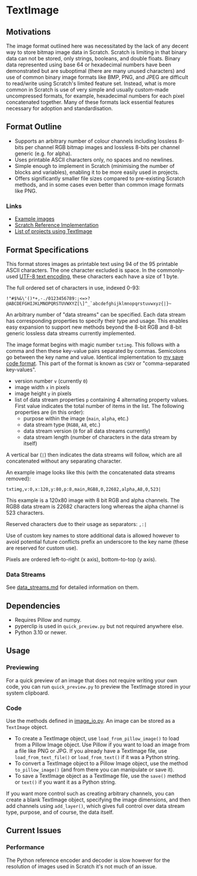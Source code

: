 # TextImage

## Motivations
The image format outlined here was necessitated by the lack of any decent way to store bitmap image data in Scratch. Scratch is limiting in that binary data can not be stored, only strings, booleans, and double floats. Binary data represented using base 64 or hexadecimal numbers have been demonstrated but are suboptimal (there are many unused characters) and use of common binary image formats like BMP, PNG, and JPEG are difficult to read/write using Scratch's limited feature set. Instead, what is more common in Scratch is use of very simple and usually custom-made uncompressed formats, for example, hexadecimal numbers for each pixel concatenated together. Many of these formats lack essential features necessary for adoption and standardisation. 


## Format Outline
- Supports an arbitrary number of colour channels including lossless 8-bits per channel RGB bitmap images and lossless 8-bits per channel generic (e.g. for alpha).
- Uses printable ASCII characters only, no spaces and no newlines.
- Simple enough to implement in Scratch (minimising the number of blocks and variables), enabling it to be more easily used in projects.
- Offers significantly smaller file sizes compared to pre-existing Scratch methods, and in some cases even better than common image formats like PNG.

### Links
- [Example images](images/converted)
- [Scratch Reference Implementation](https://scratch.mit.edu/projects/945312296/)
- [List of projects using TextImage](documentation/adoption.md)


## Format Specifications
This format stores images as printable text using 94 of the 95 printable ASCII characters. The one character excluded is space. In the commonly-used [UTF-8 text encoding](https://en.wikipedia.org/wiki/UTF-8), these characters each have a size of 1 byte.

The full ordered set of characters in use, indexed 0-93:

```!"#$%&\'()*+,-./0123456789:;<=>?@ABCDEFGHIJKLMNOPQRSTUVWXYZ[\]^_`abcdefghijklmnopqrstuvwxyz{|}~```

An arbitrary number of "data streams" can be specified. Each data stream has corresponding properties to specify their type and usage. This enables easy expansion to support new methods beyond the 8-bit RGB and 8-bit generic lossless data streams currently implemented.

The image format begins with magic number `txtimg`. This follows with a comma and then these key-value pairs separated by commas. Semicolons go between the key name and value. Identical implementation to [my save code format](https://awesome-llama.github.io/articles/my-save-code-format). This part of the format is known as `CSKV` or "comma-separated key-values".

- version number `v` (currently `0`)
- image width `x` in pixels 
- image height `y` in pixels
- list of data stream properties `p` containing 4 alternating property values. First value indicates the total number of items in the list. The following properties are (in this order): 
    - purpose within the image (`main`, `alpha`, etc.)
    - data stream type (`RGB8`, `A8`, etc.)
    - data stream version (`0` for all data streams currently)
    - data stream length (number of characters in the data stream by itself)

A vertical bar (`|`) then indicates the data streams will follow, which are all concatenated without any separating character. 

An example image looks like this (with the concatenated data streams removed):

```txtimg,v:0,x:120,y:80,p:8,main,RGB8,0,22682,alpha,A8,0,523|```

This example is a 120x80 image with 8 bit RGB and alpha channels. The RGB8 data stream is 22682 characters long whereas the alpha channel is 523 characters.

Reserved characters due to their usage as separators: `,:|`

Use of custom key names to store additional data is allowed however to avoid potential future conflicts prefix an underscore to the key name (these are reserved for custom use). 

Pixels are ordered left-to-right (x axis), bottom-to-top (y axis).


### Data Streams
See [data_streams.md](documentation/data_streams.md) for detailed information on them.


## Dependencies
- Requires Pillow and numpy.
- pyperclip is used in `quick_preview.py` but not required anywhere else.
- Python 3.10 or newer.


## Usage
### Previewing
For a quick preview of an image that does not require writing your own code, you can run `quick_preview.py` to preview the TextImage stored in your system clipboard.


### Code
Use the methods defined in [image_io.py](image_io.py). An image can be stored as a `TextImage` object.

- To create a TextImage object, use `load_from_pillow_image()` to load from a Pillow Image object. Use Pillow if you want to load an image from a file like PNG or JPG. If you already have a TextImage file, use `load_from_text_file()` or `load_from_text()` if it was a Python string. 
- To convert a TextImage object to a Pillow Image object, use the method `to_pillow_image()` (and from there you can manipulate or save it). 
- To save a TextImage object as a TextImage file, use the `save()` method or `text()` if you want it as a Python string.

If you want more control such as creating arbitrary channels, you can create a blank TextImage object, specifying the image dimensions, and then add channels using `add_layer()`, which gives full control over data stream type, purpose, and of course, the data itself.


## Current Issues
### Performance
The Python reference encoder and decoder is slow however for the resolution of images used in Scratch it's not much of an issue.

